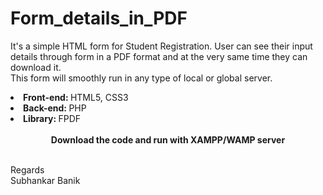 # Form_details_in_PDF

It's a simple HTML form for Student Registration. User can see their input details through form in a PDF format and at the very same time they can download it.<br>
This form will smoothly run in any type of local or global server.<br>
<li><b>Front-end: </b>HTML5, CSS3</li>
<li><b>Back-end: </b>PHP</li>
<li><b>Library: </b>FPDF</li>
<br>
<center><b>Download the code and run with XAMPP/WAMP server</b></center><p>
<br>
Regards<br>
Subhankar Banik
